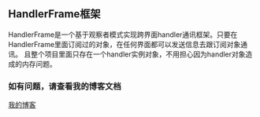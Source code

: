 ## HandlerFrame框架
 HandlerFrame是一个基于观察者模式实现跨界面handler通讯框架。只要在HandlerFrame里面订阅过的对象，在任何界面都可以发送信息去跟订阅对象通讯。
 且整个项目里面只存在一个handler实例对象，不用担心因为handler对象造成的内存问题。
### 如有问题，请查看我的博客文档
[我的博客](http://www.jianshu.com/p/e9fbb99593cb) 
